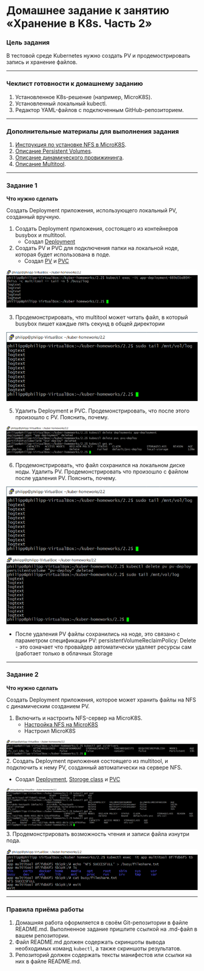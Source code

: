 # Домашнее задание к занятию «Хранение в K8s. Часть 2»

### Цель задания

В тестовой среде Kubernetes нужно создать PV и продемострировать запись и хранение файлов.

------

### Чеклист готовности к домашнему заданию

1. Установленное K8s-решение (например, MicroK8S).
2. Установленный локальный kubectl.
3. Редактор YAML-файлов с подключенным GitHub-репозиторием.

------

### Дополнительные материалы для выполнения задания

1. [Инструкция по установке NFS в MicroK8S](https://microk8s.io/docs/nfs). 
2. [Описание Persistent Volumes](https://kubernetes.io/docs/concepts/storage/persistent-volumes/). 
3. [Описание динамического провижининга](https://kubernetes.io/docs/concepts/storage/dynamic-provisioning/). 
4. [Описание Multitool](https://github.com/wbitt/Network-MultiTool).

------

### Задание 1

**Что нужно сделать**

Создать Deployment приложения, использующего локальный PV, созданный вручную.

1. Создать Deployment приложения, состоящего из контейнеров busybox и multitool.
   * Создал [Deployment](./src/deployment.yaml)
2. Создать PV и PVC для подключения папки на локальной ноде, которая будет использована в поде.
   * Создал [PV](./src/persistentVolume.yaml) и [PVC](./src/PersistentVolumeClaim.yaml)

![](img/tail_multitool.png)

3. Продемонстрировать, что multitool может читать файл, в который busybox пишет каждые пять секунд в общей директории

![](img/local_volume.png)
   
5. Удалить Deployment и PVC. Продемонстрировать, что после этого произошло с PV. Пояснить, почему.
   
![](img/delete_deployment_pvc.png)
   
6. Продемонстрировать, что файл сохранился на локальном диске ноды. Удалить PV.  Продемонстрировать что произошло с файлом после удаления PV. Пояснить, почему.

![](img/local_volume.png)
![](img/delete_pv.png)
   
  * После удаления PV файлы сохранились на ноде, это связано с параметром спецификации PV: persistentVolumeReclaimPolicy: Delete - это означает что провайдер автоматически удаляет ресурсы сам (работает только в облачных Storage

------

### Задание 2

**Что нужно сделать**

Создать Deployment приложения, которое может хранить файлы на NFS с динамическим созданием PV.

1. Включить и настроить NFS-сервер на MicroK8S.
   * [Настройка NFS на MicroK8S](https://microk8s.io/docs/how-to-nfs)
   * Настроил MicroK8S

![](img/csidrivers.png)
2. Создать Deployment приложения состоящего из multitool, и подключить к нему PV, созданный автоматически на сервере NFS.
   * Создал [Deployment](./src/multitool.yaml), [Storoge class](./src/sc-nfs.yaml) и [PVC](./src/nfs-pvc.yaml)

![](img/nfs_work.png)
3. Продемонстрировать возможность чтения и записи файла изнутри пода.

![](img/nfs.png) 


------

### Правила приёма работы

1. Домашняя работа оформляется в своём Git-репозитории в файле README.md. Выполненное задание пришлите ссылкой на .md-файл в вашем репозитории.
2. Файл README.md должен содержать скриншоты вывода необходимых команд `kubectl`, а также скриншоты результатов.
3. Репозиторий должен содержать тексты манифестов или ссылки на них в файле README.md.
